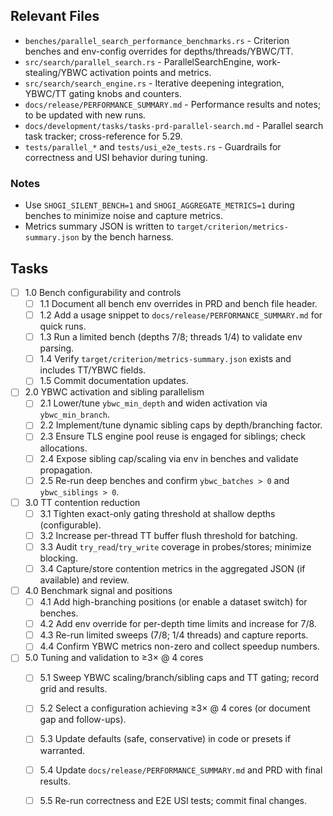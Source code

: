 ## Relevant Files

- `benches/parallel_search_performance_benchmarks.rs` - Criterion benches and env-config overrides for depths/threads/YBWC/TT.
- `src/search/parallel_search.rs` - ParallelSearchEngine, work-stealing/YBWC activation points and metrics.
- `src/search/search_engine.rs` - Iterative deepening integration, YBWC/TT gating knobs and counters.
- `docs/release/PERFORMANCE_SUMMARY.md` - Performance results and notes; to be updated with new runs.
- `docs/development/tasks/tasks-prd-parallel-search.md` - Parallel search task tracker; cross-reference for 5.29.
- `tests/parallel_*` and `tests/usi_e2e_tests.rs` - Guardrails for correctness and USI behavior during tuning.

### Notes

- Use `SHOGI_SILENT_BENCH=1` and `SHOGI_AGGREGATE_METRICS=1` during benches to minimize noise and capture metrics.
- Metrics summary JSON is written to `target/criterion/metrics-summary.json` by the bench harness.

## Tasks

- [ ] 1.0 Bench configurability and controls
  - [ ] 1.1 Document all bench env overrides in PRD and bench file header.
  - [ ] 1.2 Add a usage snippet to `docs/release/PERFORMANCE_SUMMARY.md` for quick runs.
  - [ ] 1.3 Run a limited bench (depths 7/8; threads 1/4) to validate env parsing.
  - [ ] 1.4 Verify `target/criterion/metrics-summary.json` exists and includes TT/YBWC fields.
  - [ ] 1.5 Commit documentation updates.

- [ ] 2.0 YBWC activation and sibling parallelism
  - [ ] 2.1 Lower/tune `ybwc_min_depth` and widen activation via `ybwc_min_branch`.
  - [ ] 2.2 Implement/tune dynamic sibling caps by depth/branching factor.
  - [ ] 2.3 Ensure TLS engine pool reuse is engaged for siblings; check allocations.
  - [ ] 2.4 Expose sibling cap/scaling via env in benches and validate propagation.
  - [ ] 2.5 Re-run deep benches and confirm `ybwc_batches > 0` and `ybwc_siblings > 0`.

- [ ] 3.0 TT contention reduction
  - [ ] 3.1 Tighten exact-only gating threshold at shallow depths (configurable).
  - [ ] 3.2 Increase per-thread TT buffer flush threshold for batching.
  - [ ] 3.3 Audit `try_read`/`try_write` coverage in probes/stores; minimize blocking.
  - [ ] 3.4 Capture/store contention metrics in the aggregated JSON (if available) and review.

- [ ] 4.0 Benchmark signal and positions
  - [ ] 4.1 Add high-branching positions (or enable a dataset switch) for benches.
  - [ ] 4.2 Add env override for per-depth time limits and increase for 7/8.
  - [ ] 4.3 Re-run limited sweeps (7/8; 1/4 threads) and capture reports.
  - [ ] 4.4 Confirm YBWC metrics non-zero and collect speedup numbers.

- [ ] 5.0 Tuning and validation to ≥3× @ 4 cores
  - [ ] 5.1 Sweep YBWC scaling/branch/sibling caps and TT gating; record grid and results.
  - [ ] 5.2 Select a configuration achieving ≥3× @ 4 cores (or document gap and follow-ups).
  - [ ] 5.3 Update defaults (safe, conservative) in code or presets if warranted.
  - [ ] 5.4 Update `docs/release/PERFORMANCE_SUMMARY.md` and PRD with final results.
  - [ ] 5.5 Re-run correctness and E2E USI tests; commit final changes.


